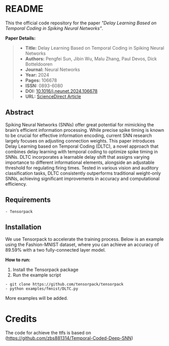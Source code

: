 # README

This the official code repository for the paper *"Delay Learning Based on Temporal Coding in Spiking Neural Networks"*.

**Paper Details:**

> - **Title:** Delay Learning Based on Temporal Coding in Spiking Neural Networks
> - **Authors:** Pengfei Sun, Jibin Wu, Malu Zhang, Paul Devos, Dick Botteldooren
> - **Journal:** Neural Networks
> - **Year:** 2024
> - **Pages:** 106678
> - **ISSN:** 0893-6080
> - **DOI:** [10.1016/j.neunet.2024.106678](https://doi.org/10.1016/j.neunet.2024.106678)
> - **URL:** [ScienceDirect Article](https://www.sciencedirect.com/science/article/pii/S0893608024006026)

## Abstract

Spiking Neural Networks (SNNs) offer great potential for mimicking the brain’s efficient information processing. While precise spike timing is known to be crucial for effective information encoding, current SNN research largely focuses on adjusting connection weights. This paper introduces Delay Learning based on Temporal Coding (DLTC), a novel approach that combines delay learning with temporal coding to optimize spike timing in SNNs. DLTC incorporates a learnable delay shift that assigns varying importance to different informational elements, alongside an adjustable threshold for regulating firing times. Tested in various vision and auditory classification tasks, DLTC consistently outperforms traditional weight-only SNNs, achieving significant improvements in accuracy and computational efficiency. 


## Requirements

```
- Tensorpack
```




## Installation

We use Tensorpack to accelerate the training process. Below is an example using the Fashion-MNIST dataset, where you can achieve an accuracy of 89.59% with a two fully-connected layer model.

**How to run:**
1. Install the Tensorpack package
2.  Run the example script 
```
- git clone https://github.com/tensorpack/tensorpack
- python examples/fmnist/DLTC.py
```

More examples will be added. 

# Credits # 

The code for achieve the ttfs is based on (https://github.com/zbs881314/Temporal-Coded-Deep-SNN)
